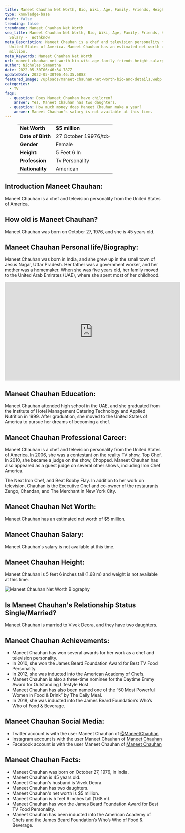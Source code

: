 ```yaml
---
title: Maneet Chauhan Net Worth, Bio, Wiki, Age, Family, Friends, Height & Salary
type: knowledge-base
draft: false
trending: false
trendname: Maneet Chauhan Net Worth
seo_title: Maneet Chauhan Net Worth, Bio, Wiki, Age, Family, Friends, Height &
  Salary -  Wothknow
meta_Description: Maneet Chauhan is a chef and television personality from the
  United States of America. Maneet Chauhan has an estimated net worth of $5
  million.
meta_Keywords: Maneet Chauhan Net Worth
url: maneet-chauhan-net-worth-bio-wiki-age-family-friends-height-salary
author: Nicholas Samantha
date: 2022-05-30T06:46:34.787Z
updateDate: 2022-05-30T06:46:35.688Z
featured_Image: /uploads/maneet-chauhan-net-worth-bio-and-details.webp
categories:
  - TV
faqs:
  - question: Does Maneet Chauhan have children?
    answer: Yes, Maneet Chauhan has two daughters.
  - question: How much money does Maneet Chauhan make a year?
    answer: Maneet Chauhan's salary is not available at this time.
---
```

<figure class="wp-block-table is-style-stripes">
  <table>
    <tbody>
      <tr>
        <td>
          <strong>Net Worth</strong>
        </td>
        <td>
          <strong>$5 million</strong>
        </td>
      </tr>
      <tr>
        <td>
          <strong>Date of Birth</strong>
        </td>
        <td>27 October 19976/td>
      </tr>
      <tr>
        <td>
          <strong>Gender</strong>
        </td>
        <td>Female</td>
      </tr>
      <tr>
        <td>
          <strong>Height:</strong>
        </td>
        <td>5 Feet 6 In</td>
      </tr>
      <tr>
        <td>
          <strong>Profession</strong>
        </td>
        <td>Tv Personality</td>
      </tr>
      <tr>
        <td>
          <strong>Nationality</strong>
        </td>
        <td>American</td>
      </tr>
    </tbody>
  </table>
</figure>

## **Introduction Maneet Chauhan:**

Maneet Chauhan is a chef and television personality from the United States of America. 

## **How old is Maneet Chauhan?**

Maneet Chauhan was born on October 27, 1976, and she is 45 years old.

## **Maneet Chauhan Personal life/Biography:**

Maneet Chauhan was born in India, and she grew up in the small town of Jesus Nagar, Uttar Pradesh. Her father was a government worker, and her mother was a homemaker. When she was five years old, her family moved to the United Arab Emirates (UAE), where she spent most of her childhood.

<iframe width="560" height="315" src="https://www.youtube.com/embed/CLN12t3QhLc" title="YouTube video player" frameborder="0" allow="accelerometer; autoplay; clipboard-write; encrypted-media; gyroscope; picture-in-picture" allowfullscreen></iframe>

## **Maneet Chauhan Education:**

Maneet Chauhan attended high school in the UAE, and she graduated from the Institute of Hotel Management Catering Technology and Applied Nutrition in 1999. After graduation, she moved to the United States of America to pursue her dreams of becoming a chef.

## **Maneet Chauhan Professional Career:**

Maneet Chauhan is a chef and television personality from the United States of America. In 2006, she was a contestant on the reality TV show, Top Chef. In 2010, she became a judge on the show, Chopped. Maneet Chauhan has also appeared as a guest judge on several other shows, including Iron Chef America.

The Next Iron Chef, and Beat Bobby Flay. In addition to her work on television, Chauhan is the Executive Chef and co-owner of the restaurants Zengo, Chandan, and The Merchant in New York City.

## **Maneet Chauhan Net Worth:**

Maneet Chauhan has an estimated net worth of $5 million.

## **Maneet Chauhan Salary:**

Maneet Chauhan's salary is not available at this time.

## **Maneet Chauhan Height:**

Maneet Chauhan is 5 feet 6 inches tall (1.68 m) and weight is not available at this time.

![Maneet Chauhan Net Worth Biography](/uploads/maneet-chauhan-net-worth.webp)

## **Is Maneet Chauhan's Relationship Status Single/Married?**

Maneet Chauhan is married to Vivek Deora, and they have two daughters.

## **Maneet Chauhan Achievements:**

* Maneet Chauhan has won several awards for her work as a chef and television personality.
* In 2010, she won the James Beard Foundation Award for Best TV Food Personality.
* In 2012, she was inducted into the American Academy of Chefs.
* Maneet Chauhan is also a three-time nominee for the Daytime Emmy Award for Outstanding Lifestyle Host.
* Maneet Chauhan has also been named one of the “50 Most Powerful Women in Food & Drink” by The Daily Meal.
* In 2018, she was inducted into the James Beard Foundation’s Who’s Who of Food & Beverage.

## **Maneet Chauhan Social Media:**

* Twitter account is with the user Maneet Chauhan of <a href="https://twitter.com/ManeetChauhan" target="_blank" rel="nofollow" rel="noopener">@ManeetChauhan</a>
* Instagram account is with the user Maneet Chauhan of <a href="https://www.instagram.com/maneetchauhan/" target="_blank" rel="nofollow" rel="noopener">Maneet Chauhan</a>
* Facebook account is with the user Maneet Chauhan of <a href="https://www.facebook.com/chefmaneetchauhan" target="_blank" rel="nofollow" rel="noopener">Maneet Chauhan</a>

## **Maneet Chauhan Facts:**

* Maneet Chauhan was born on October 27, 1976, in India.
* Maneet Chauhan is 45 years old.
* Maneet Chauhan's husband is Vivek Deora.
* Maneet Chauhan has two daughters.
* Maneet Chauhan's net worth is $5 million.
* Maneet Chauhan is 5 feet 6 inches tall (1.68 m).
* Maneet Chauhan has won the James Beard Foundation Award for Best TV Food Personality.
* Maneet Chauhan has been inducted into the American Academy of Chefs and the James Beard Foundation’s Who’s Who of Food & Beverage.